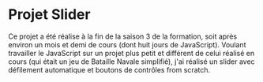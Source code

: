 # Projet Slider

Ce projet a été réalise à la fin de la saison 3 de la formation, soit après environ un mois et demi de cours (dont huit jours de JavaScript). Voulant travailler le JavaScript sur un projet plus petit et différent de celui réalisé en cours (qui était un jeu de Bataille Navale simplifié), j'ai réalisé un slider avec défilement automatique et boutons de contrôles from scratch.
